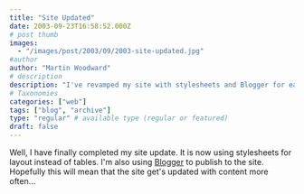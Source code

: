 ```yaml
---
title: "Site Updated"
date: 2003-09-23T16:58:52.000Z
# post thumb
images:
  - "/images/post/2003/09/2003-site-updated.jpg"
#author
author: "Martin Woodward"
# description
description: "I've revamped my site with stylesheets and Blogger for easier updates, promising fresher content more often."
# Taxonomies
categories: ["web"]
tags: ["blog", "archive"]
type: "regular" # available type (regular or featured)
draft: false
---
```


Well, I have finally completed my site update. It is now using stylesheets for layout instead of tables. I'm also using [Blogger](http://www.blogger.com) to publish to the site. Hopefully this will mean that the site get's updated with content more often...
